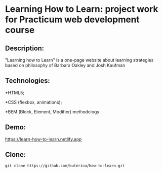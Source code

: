# Learning How to Learn: project work for Practicum web development course

## Description:

"Learning how to Learn" is a one-page website about learning strategies based on philosophy of Barbara Oakley and Josh Kaufman

## Technologies:

*HTML5;

*CSS (flexbox, animations);

*BEM (Block, Element, Modifier) methodology

## Demo:

https://learn-how-to-learn.netlify.app

## Clone:

```
git clone https://github.com/buterina/how-to-learn.git
```
